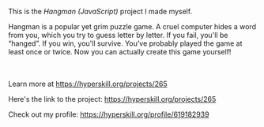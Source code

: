 This is the *Hangman (JavaScript)* project I made myself.


<p>Hangman is a popular yet grim puzzle game. A cruel computer hides a word from you, which you try to guess letter by letter. If you fail, you'll be “hanged”. If you win, you'll survive. You’ve probably played the game at least once or twice. Now you can actually create this game yourself!</p><br/><br/>Learn more at <a href="https://hyperskill.org/projects/265?utm_source=ide&utm_medium=ide&utm_campaign=ide&utm_content=project-card">https://hyperskill.org/projects/265</a>

Here's the link to the project: https://hyperskill.org/projects/265

Check out my profile: https://hyperskill.org/profile/619182939